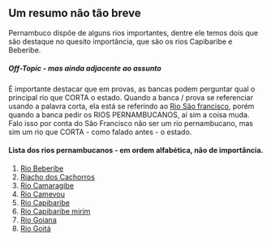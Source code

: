 
## Um resumo não tão breve 

Pernambuco dispõe de alguns rios importantes, dentre ele temos dois que são destaque no quesito importância, que são os rios Capibaribe e Beberibe. 

##### Off-Topic - mas ainda adjacente ao assunto

É importante destacar que em provas, as bancas podem perguntar qual o principal rio que CORTA o estado. Quando a banca /  prova se referenciar usando a palavra corta, ela está se referindo ao [Rio São francisco](Rio_São_Francisco.md), porém quando a banca pedir os RIOS PERNAMBUCANOS, aí sim a coisa muda. Falo isso por conta do São Francisco não ser um rio pernambucano, mas sim um rio que CORTA - como falado antes - o estado. 

#### Lista dos rios pernambucanos - em ordem alfabética, não de importância. 

1. [Rio Beberibe](rio_beberibe.md) 
2. [Riacho dos Cachorros ](Riacho_dos_Cachorros.md)
3. [Rio Camaragibe](Rio_camaragibe.md)
4. [Rio Camevou](Rio_camevou.md)
5. [Rio Capibaribe](rio_capibaribe.md) 
6. [Rio Capibaribe mirim](Capibaribe_mirim.md) 
7. [Rio Goiana](Rio_goiana.md)
8. [Rio Goitá](rio_goita.md) 
